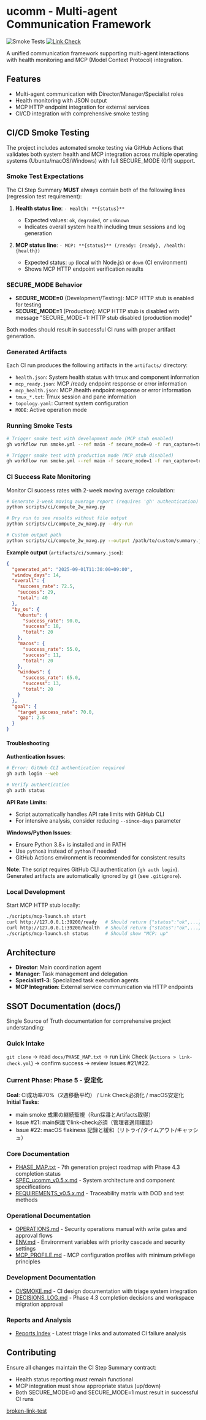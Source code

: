 # ucomm - Multi-agent Communication Framework

![Smoke Tests](https://github.com/Driedsandwich/ucomm/workflows/smoke/badge.svg)
[![Link Check](https://github.com/Driedsandwich/ucomm/actions/workflows/link-check.yml/badge.svg)](https://github.com/Driedsandwich/ucomm/actions/workflows/link-check.yml)

A unified communication framework supporting multi-agent interactions with health monitoring and MCP (Model Context Protocol) integration.

## Features

- Multi-agent communication with Director/Manager/Specialist roles
- Health monitoring with JSON output
- MCP HTTP endpoint integration for external services
- CI/CD integration with comprehensive smoke testing

## CI/CD Smoke Testing

The project includes automated smoke testing via GitHub Actions that validates both system health and MCP integration across multiple operating systems (Ubuntu/macOS/Windows) with full SECURE_MODE (0/1) support.

### Smoke Test Expectations

The CI Step Summary **MUST** always contain both of the following lines (regression test requirement):

1. **Health status line**: `- Health: **{status}**`
   - Expected values: `ok`, `degraded`, or `unknown`
   - Indicates overall system health including tmux sessions and log generation

2. **MCP status line**: `- MCP: **{status}** (/ready: {ready}, /health: {health})`
   - Expected status: `up` (local with Node.js) or `down` (CI environment)
   - Shows MCP HTTP endpoint verification results

### SECURE_MODE Behavior

- **SECURE_MODE=0** (Development/Testing): MCP HTTP stub is enabled for testing
- **SECURE_MODE=1** (Production): MCP HTTP stub is disabled with message "SECURE_MODE=1: HTTP stub disabled (production mode)"

Both modes should result in successful CI runs with proper artifact generation.

### Generated Artifacts

Each CI run produces the following artifacts in the `artifacts/` directory:

- `health.json`: System health status with tmux and component information
- `mcp_ready.json`: MCP /ready endpoint response or error information
- `mcp_health.json`: MCP /health endpoint response or error information
- `tmux_*.txt`: Tmux session and pane information
- `topology.yaml`: Current system configuration
- `MODE`: Active operation mode

### Running Smoke Tests

```bash
# Trigger smoke test with development mode (MCP stub enabled)
gh workflow run smoke.yml --ref main -f secure_mode=0 -f run_capture=true

# Trigger smoke test with production mode (MCP stub disabled)
gh workflow run smoke.yml --ref main -f secure_mode=1 -f run_capture=true
```

### CI Success Rate Monitoring

Monitor CI success rates with 2-week moving average calculation:

```bash
# Generate 2-week moving average report (requires 'gh' authentication)
python scripts/ci/compute_2w_mavg.py

# Dry run to see results without file output
python scripts/ci/compute_2w_mavg.py --dry-run

# Custom output path
python scripts/ci/compute_2w_mavg.py --output /path/to/custom/summary.json
```

**Example output** (`artifacts/ci/summary.json`):
```json
{
  "generated_at": "2025-09-01T11:30:00+09:00",
  "window_days": 14,
  "overall": {
    "success_rate": 72.5,
    "success": 29,
    "total": 40
  },
  "by_os": {
    "ubuntu": {
      "success_rate": 90.0,
      "success": 18,
      "total": 20
    },
    "macos": {
      "success_rate": 55.0,
      "success": 11,
      "total": 20
    },
    "windows": {
      "success_rate": 65.0,
      "success": 13,
      "total": 20
    }
  },
  "goal": {
    "target_success_rate": 70.0,
    "gap": 2.5
  }
}
```

#### Troubleshooting

**Authentication Issues**:
```bash
# Error: GitHub CLI authentication required
gh auth login --web

# Verify authentication
gh auth status
```

**API Rate Limits**:
- Script automatically handles API rate limits with GitHub CLI
- For intensive analysis, consider reducing `--since-days` parameter

**Windows/Python Issues**:
- Ensure Python 3.8+ is installed and in PATH
- Use `python3` instead of `python` if needed
- GitHub Actions environment is recommended for consistent results

**Note**: The script requires GitHub CLI authentication (`gh auth login`). Generated artifacts are automatically ignored by git (see `.gitignore`).

### Local Development

Start MCP HTTP stub locally:

```bash
./scripts/mcp-launch.sh start
curl http://127.0.0.1:39200/ready   # Should return {"status":"ok",...}
curl http://127.0.0.1:39200/health  # Should return {"status":"ok",...}
./scripts/mcp-launch.sh status      # Should show "MCP: up"
```

## Architecture

- **Director**: Main coordination agent
- **Manager**: Task management and delegation
- **Specialist1-3**: Specialized task execution agents
- **MCP Integration**: External service communication via HTTP endpoints

## SSOT Documentation (docs/)

Single Source of Truth documentation for comprehensive project understanding:

### Quick Intake
`git clone` → read `docs/PHASE_MAP.txt` → run Link Check (`Actions > link-check.yml`) → confirm success → review Issues #21/#22.

### Current Phase: Phase 5 - 安定化
**Goal**: CI成功率70%（2週移動平均） / Link Check必須化 / macOS安定化  
**Initial Tasks**: 
- main smoke 成果の継続監視（Run採番とArtifacts取得）
- Issue #21: main保護でlink-check必須（管理者適用確認）  
- Issue #22: macOS flakiness 記録と緩和（リトライ/タイムアウト/キャッシュ）

### Core Documentation
- [PHASE_MAP.txt](docs/PHASE_MAP.txt) - 7th generation project roadmap with Phase 4.3 completion status
- [SPEC_ucomm_v0.5.x.md](docs/SPEC_ucomm_v0.5.x.md) - System architecture and component specifications
- [REQUIREMENTS_v0.5.x.md](docs/REQUIREMENTS_v0.5.x.md) - Traceability matrix with DOD and test methods

### Operational Documentation  
- [OPERATIONS.md](docs/OPERATIONS.md) - Security operations manual with write gates and approval flows
- [ENV.md](docs/ENV.md) - Environment variables with priority cascade and security settings
- [MCP_PROFILE.md](docs/MCP_PROFILE.md) - MCP configuration profiles with minimum privilege principles

### Development Documentation
- [CI/SMOKE.md](docs/CI/SMOKE.md) - CI design documentation with triage system integration
- [DECISIONS_LOG.md](docs/DECISIONS_LOG.md) - Phase 4.3 completion decisions and workspace migration approval

### Reports and Analysis
- [Reports Index](docs/reports/README.md) - Latest triage links and automated CI failure analysis

## Contributing

Ensure all changes maintain the CI Step Summary contract:
- Health status reporting must remain functional
- MCP integration must show appropriate status (up/down)
- Both SECURE_MODE=0 and SECURE_MODE=1 must result in successful CI runs

<!-- guard-test: 20250903-104106 -->

[broken-link-test](https://example.invalid/this-404s)

